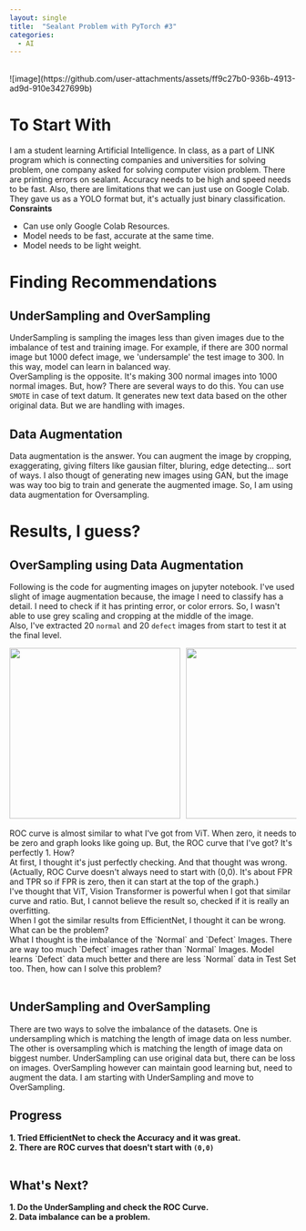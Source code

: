 ```yaml
---
layout: single
title:  "Sealant Problem with PyTorch #3"
categories:
  - AI
---
```


<br>
![image](https://github.com/user-attachments/assets/ff9c27b0-936b-4913-ad9d-910e3427699b)


# To Start With
 I am a student learning Artificial Intelligence. In class, as a part of LINK program which is connecting companies and universities for solving problem, one company asked for solving computer vision problem.
There are printing errors on sealant. Accuracy needs to be high and speed needs to be fast. Also, there are limitations that we can just use on Google Colab. They gave us as a YOLO format but, it's actually just binary classification.
<br>
 **Consraints**
- Can use only Google Colab Resources.
- Model needs to be fast, accurate at the same time.
- Model needs to be light weight.

# Finding Recommendations
## UnderSampling and OverSampling
 UnderSampling is sampling the images less than given images due to the imbalance of test and training image. For example, if there are 300 normal image but 1000 defect image, we 'undersample' the test image to 300. In this way, model can learn in balanced way. <br>
  OverSampling is the opposite. It's making 300 normal images into 1000 normal images. But, how? There are several ways to do this. You can use `SMOTE` in case of text datum. It generates new text data based on the other original data. But we are handling with images.

## Data Augmentation
 Data augmentation is the answer. You can augment the image by cropping, exaggerating, giving filters like gausian filter, bluring, edge detecting... sort of ways. I also thougt of generating new images using GAN, but the image was way too big to train and generate the augmented image. So, I am using data augmentation for Oversampling.


# Results, I guess?
## OverSampling using Data Augmentation
 Following is the code for augmenting images on jupyter notebook. I've used slight of image augmentation because, the image I need to classify has a detail. I need to check if it has printing error, or color errors. So, I wasn't able to use grey scaling and cropping at the middle of the image. <br>
 Also, I've extracted 20 `normal` and 20 `defect` images from start to test it at the final level.

 


<div style="display: flex; overflow-x: auto; gap: 10px;">
    <img src="https://github.com/user-attachments/assets/84d7327f-d401-49ec-b5ba-974450f6fe89" width="300" height="300">
    <img src="https://github.com/user-attachments/assets/a9fe5765-2191-4537-a165-658bbd76101f" width="300" height="300">
</div>

<br>
ROC curve is almost similar to what I've got from ViT. When zero, it needs to be zero and graph looks like going up. But, the ROC curve that I've got? It's perfectly 1. How? <br>
At first, I thought it's just perfectly checking. And that thought was wrong. (Actually, ROC Curve doesn't always need to start with (0,0). It's about FPR and TPR so if FPR is zero, then it can start at the top of the graph.) <br>
 I've thought that ViT, Vision Transformer is powerful when I got that similar curve and ratio. But, I cannot believe the result so, checked if it is really an overfitting. <br>
 When I got the similar results from EfficientNet, I thought it can be wrong. What can be the problem? <br>
 What I thought is the imbalance of the `Normal` and `Defect` Images. There are way too much `Defect` images rather than `Normal` Images. Model learns `Defect` data much better and there are less `Normal` data in Test Set too. Then, how can I solve this problem? <br> <br>

## UnderSampling and OverSampling
There are two ways to solve the imbalance of the datasets. One is undersampling which is matching the length of image data on less number. The other is oversampling which is matching the length of image data on biggest number. UnderSampling can use original data but, there can be loss on images. OverSampling however can maintain good learning but, need to augment the data. I am starting with UnderSampling and move to OverSampling.
 
## Progress
**1. Tried EfficientNet to check the Accuracy and it was great.** <br>
**2. There are ROC curves that doesn't start with `(0,0)`** <br>
<br>

## What's Next?
**1. Do the UnderSampling and check the ROC Curve.** <br>
**2. Data imbalance can be a problem.**

